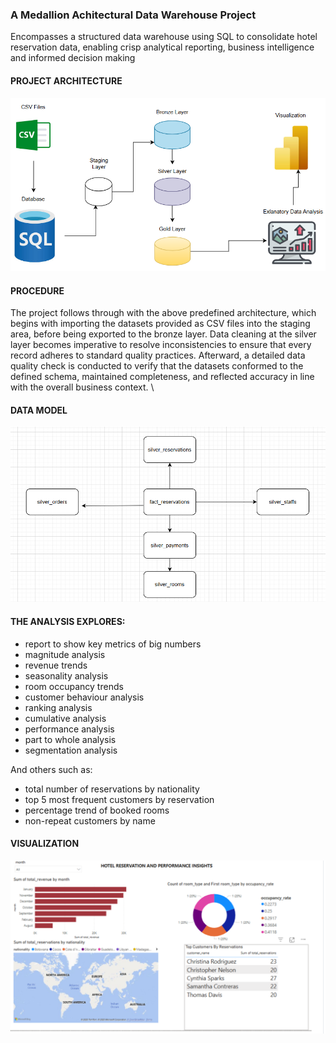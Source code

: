### A Medallion Achitectural Data Warehouse Project
Encompasses a structured data warehouse using SQL to consolidate hotel reservation data, enabling crisp analytical reporting, business intelligence and informed decision making

#### PROJECT ARCHITECTURE
<div align="center">
  <img src="https://github.com/fredie7/sql_data_warehouse/blob/main/images/sql%20warehouse%20workflow.png?raw=true" />
  <br>
   <sub><b></b> </sub>
</div>

#### PROCEDURE
The project follows through with the above predefined architecture, which begins with importing the datasets provided as CSV files into the staging area, before being exported to the bronze layer. Data cleaning at the silver layer becomes imperative to resolve inconsistencies to ensure that every record adheres to standard quality practices. Afterward, a detailed data quality check is conducted to verify that the datasets conformed to the defined schema, maintained completeness, and reflected accuracy in line with the overall business context. \


#### DATA MODEL

<div align="center">
  <img src="https://github.com/fredie7/sql_data_warehouse/blob/main/images/model.png?raw=true" />
  <br>
   <sub><b></b> </sub>
</div>

#### THE ANALYSIS EXPLORES: 
- report to show key metrics of big numbers
- magnitude analysis
- revenue trends
- seasonality analysis
- room occupancy trends
- customer behaviour analysis
- ranking analysis
- cumulative analysis
- performance analysis
- part to whole analysis
- segmentation analysis

And others such as:

- total number of reservations by nationality
- top 5 most frequent customers by reservation
- percentage trend of booked rooms
- non-repeat customers by name


#### VISUALIZATION

<div align="center">
  <img src="https://github.com/fredie7/sql_data_warehouse/blob/main/images/sql_visualization.png?raw=true" />
  <br>
   <sub><b></b> </sub>
</div>


